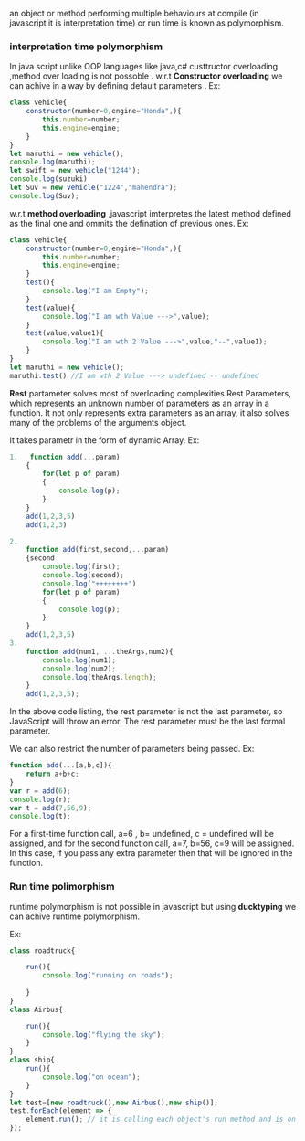 an object or method performing multiple behaviours at compile (in javascript it is interpretation time) or run time is known as polymorphism.

### interpretation time polymorphism 
In java script unlike OOP languages like java,c# custtructor overloading ,method over loading is not possoble .
w.r.t **Constructor overloading** we can achive in a way by defining default parameters .
Ex:
```javascript
class vehicle{
    constructor(number=0,engine="Honda",){
        this.number=number;
        this.engine=engine;
    }
}
let maruthi = new vehicle();
console.log(maruthi);
let swift = new vehicle("1244");
console.log(suzuki)
let Suv = new vehicle("1224","mahendra");
console.log(Suv);
```
w.r.t **method overloading** ,javascript imterpretes the latest method defined as the final one and ommits the defination of previous ones.
Ex:
```javascript
class vehicle{
    constructor(number=0,engine="Honda",){
        this.number=number;
        this.engine=engine;
    }
    test(){
        console.log("I am Empty");
    }
    test(value){
        console.log("I am wth Value --->",value);        
    }
    test(value,value1){
        console.log("I am wth 2 Value --->",value,"--",value1);        
    }
}
let maruthi = new vehicle();
maruthi.test() //I am wth 2 Value ---> undefined -- undefined
```

**Rest** partameter solves most of overloading complexities.Rest Parameters, which represents an unknown number of parameters as an array in a function. It not only represents extra parameters as an array, it also solves many of the problems of the arguments object.

It takes parametr in the form of dynamic Array.
Ex:
```javascript
1.   function add(...param)
    {
        for(let p of param)
        {
            console.log(p);
        }
    }
    add(1,2,3,5) 
    add(1,2,3)

2. 
    function add(first,second,...param)
    {second
        console.log(first);
        console.log(second);
        console.log("++++++++")
        for(let p of param)
        {
            console.log(p);
        }
    }
    add(1,2,3,5)
3. 
    function add(num1, ...theArgs,num2){
        console.log(num1);
        console.log(num2);
        console.log(theArgs.length);
    }
    add(1,2,3,5);
```
In the above code listing, the rest parameter is not the last parameter, so JavaScript will throw an error. The rest parameter must be the last formal parameter.

We can also restrict the number of parameters being passed.
Ex:
```javascript
function add(...[a,b,c]){
    return a+b+c; 
}
var r = add(6);
console.log(r);
var t = add(7,56,9);
console.log(t);
```
For a first-time function call, a=6 , b= undefined, c = undefined will be assigned, and for the second function call, a=7, b=56, c=9 will be assigned. In this case, if you pass any extra parameter then that will be ignored in the function.

### Run time polimorphism
runtime polymorphism is not possible in javascript but using **ducktyping** we can achive runtime polymorphism.

Ex:
```javascript
class roadtruck{

    run(){
        console.log("running on roads");
        
    }
}
class Airbus{

    run(){
        console.log("flying the sky");
    }
}
class ship{
    run(){
        console.log("on ocean");
    }
}
let test=[new roadtruck(),new Airbus(),new ship()];
test.forEach(element => {
    element.run(); // it is calling each object's run method and is on runtime
});
```

